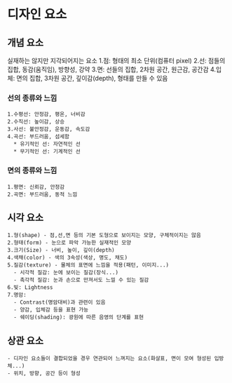 # 디자인 요소
  ## 개념 요소
  실재하는 않지만 지각되어지는 요소 
    1.점: 형태의 최소 단위(컴퓨터 pixel)
    2.선: 점들의 집합, 동감(움직임), 방향성, 강약
    3.면: 선들의 집합, 2차원 공간, 원근감, 공간감
    4.입체: 면의 집합, 3차원 공간, 깊이감(depth), 형태를 만들 수 있음
  
  ### 선의 종류와 느낌
    1.수평선: 안정감, 평온, 너비감
    2.수직선: 높이감, 상승
    3.사선: 불안정감, 운동감, 속도감
    4.곡선: 부드러움, 섬세함
      * 유기적인 선: 자연적인 선
      * 무기적인 선: 기계적인 선
  
  ### 면의 종류와 느낌
    1.평면: 신뢰감, 안정감
    2.곡면: 부드러움, 동적 느낌
    
  ## 시각 요소
    1.형(shape) - 점,선,면 등의 기본 도형으로 보이지는 모양, 구체적이지는 않음
    2.형태(form) - 눈으로 파악 가능한 실재적인 모양
    3.크기(Size) - 너비, 높이, 깊이(depth)
    4.색채(color) - 색의 3속성(색상, 명도, 채도)
    5.질감(texture) - 물체의 표면에 느낌을 적용(패턴, 이미지...)
      - 시각적 질감: 눈에 보이는 질감(장식...)
      - 촉각적 질감: 눈과 손으로 만져서도 느낄 수 있는 질감
    6.빛: Lightness
    7.명암: 
      - Contrast(명암대비)과 관련이 있음
      - 양감, 입체감 등을 표현 가능
      - 쉐이딩(shading): 광원에 따른 음영의 단계를 표현
    
   ## 상관 요소
    - 디자인 요소들이 결합되었을 경우 연관되어 느껴지는 요소(화살표, 면이 모여 형성된 입방체...)
    - 위치, 방향, 공간 등이 형성
   
 
   
   
   





